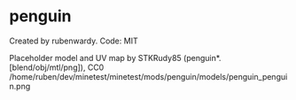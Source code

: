 # penguin

Created by rubenwardy.
Code: MIT

Placeholder model and UV map by STKRudy85 (penguin*.[blend/obj/mtl/png]), CC0  
/home/ruben/dev/minetest/minetest/mods/penguin/models/penguin_penguin.png
